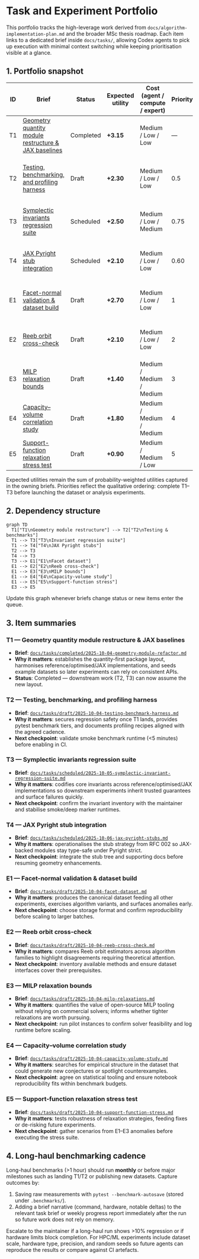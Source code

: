 # Task and Experiment Portfolio

This portfolio tracks the high-leverage work derived from
`docs/algorithm-implementation-plan.md` and the broader MSc thesis roadmap. Each
item links to a dedicated brief inside `docs/tasks/`, allowing Codex agents to
pick up execution with minimal context switching while keeping prioritisation
visible at a glance.

## 1. Portfolio snapshot

| ID | Brief | Status | Expected utility | Cost (agent / compute / expert) | Priority | Notes |
| --- | --- | --- | --- | --- | --- | --- |
| T1 | [Geometry quantity module restructure & JAX baselines](completed/2025-10-04-geometry-module-refactor.md) | Completed | **+3.15** | Medium / Low / Low | — | Root of SWE work; enables all downstream experiments. |
| T2 | [Testing, benchmarking, and profiling harness](draft/2025-10-04-testing-benchmark-harness.md) | Draft | **+2.30** | Medium / Low / Low | 0.5 | Lands immediately after T1 to secure regression safety. |
| T3 | [Symplectic invariants regression suite](scheduled/2025-10-05-symplectic-invariant-regression-suite.md) | Scheduled | **+2.50** | Medium / Low / Medium | 0.75 | Hardens invariants before dataset work. |
| T4 | [JAX Pyright stub integration](scheduled/2025-10-06-jax-pyright-stubs.md) | Scheduled | **+2.10** | Medium / Low / Low | 0.60 | Unlocks strict typing for JAX-backed modules. |
| E1 | [Facet-normal validation & dataset build](draft/2025-10-04-facet-dataset.md) | Draft | **+2.70** | Medium / Low / Low | 1 | First numerical experiment; seeds data for the rest. |
| E2 | [Reeb orbit cross-check](draft/2025-10-04-reeb-cross-check.md) | Draft | **+2.10** | Medium / Low / Low | 2 | Tests numerical agreement across methods. |
| E3 | [MILP relaxation bounds](draft/2025-10-04-milp-relaxations.md) | Draft | **+1.40** | Medium / Medium / Medium | 3 | Evaluates feasibility of open-source MILP tooling. |
| E4 | [Capacity–volume correlation study](draft/2025-10-04-capacity-volume-study.md) | Draft | **+1.80** | Medium / Medium / Medium | 4 | Mines dataset for trends and outliers. |
| E5 | [Support-function relaxation stress test](draft/2025-10-04-support-function-stress.md) | Draft | **+0.90** | Medium / Medium / Low | 5 | Probes robustness of relaxation techniques. |

Expected utilities remain the sum of probability-weighted utilities captured in
the owning briefs. Priorities reflect the qualitative ordering: complete T1–T3
before launching the dataset or analysis experiments.

## 2. Dependency structure

```mermaid
graph TD
  T1["T1\nGeometry module restructure"] --> T2["T2\nTesting & benchmarks"]
  T1 --> T3["T3\nInvariant regression suite"]
  T1 --> T4["T4\nJAX Pyright stubs"]
  T2 --> T3
  T4 --> T3
  T3 --> E1["E1\nFacet dataset"]
  E1 --> E2["E2\nReeb cross-check"]
  E1 --> E3["E3\nMILP bounds"]
  E1 --> E4["E4\nCapacity-volume study"]
  E1 --> E5["E5\nSupport-function stress"]
  E3 --> E5
```

Update this graph whenever briefs change status or new items enter the queue.

## 3. Item summaries

### T1 — Geometry quantity module restructure & JAX baselines
- **Brief**: [`docs/tasks/completed/2025-10-04-geometry-module-refactor.md`](completed/2025-10-04-geometry-module-refactor.md)
- **Why it matters**: establishes the quantity-first package layout, harmonises
  reference/optimised/JAX implementations, and seeds example datasets so later
  experiments can rely on consistent APIs.
- **Status**: Completed — downstream work (T2, T3) can now assume the new layout.

### T2 — Testing, benchmarking, and profiling harness
- **Brief**: [`docs/tasks/draft/2025-10-04-testing-benchmark-harness.md`](draft/2025-10-04-testing-benchmark-harness.md)
- **Why it matters**: secures regression safety once T1 lands, provides pytest
  benchmark tiers, and documents profiling recipes aligned with the agreed
  cadence.
- **Next checkpoint**: validate smoke benchmark runtime (<5 minutes) before
  enabling in CI.

### T3 — Symplectic invariants regression suite
- **Brief**: [`docs/tasks/scheduled/2025-10-05-symplectic-invariant-regression-suite.md`](scheduled/2025-10-05-symplectic-invariant-regression-suite.md)
- **Why it matters**: codifies core invariants across reference/optimised/JAX implementations so downstream experiments inherit
  trusted guarantees and surface failures quickly.
- **Next checkpoint**: confirm the invariant inventory with the maintainer and
  stabilise smoke/deep marker runtimes.

### T4 — JAX Pyright stub integration
- **Brief**: [`docs/tasks/scheduled/2025-10-06-jax-pyright-stubs.md`](scheduled/2025-10-06-jax-pyright-stubs.md)
- **Why it matters**: operationalises the stub strategy from RFC 002 so JAX-backed modules stay type-safe under Pyright strict.
- **Next checkpoint**: integrate the stub tree and supporting docs before resuming geometry enhancements.

### E1 — Facet-normal validation & dataset build
- **Brief**: [`docs/tasks/draft/2025-10-04-facet-dataset.md`](draft/2025-10-04-facet-dataset.md)
- **Why it matters**: produces the canonical dataset feeding all other
  experiments, exercises algorithm variants, and surfaces anomalies early.
- **Next checkpoint**: choose storage format and confirm reproducibility before
  scaling to larger batches.

### E2 — Reeb orbit cross-check
- **Brief**: [`docs/tasks/draft/2025-10-04-reeb-cross-check.md`](draft/2025-10-04-reeb-cross-check.md)
- **Why it matters**: compares Reeb orbit estimators across algorithm families to
  highlight disagreements requiring theoretical attention.
- **Next checkpoint**: inventory available methods and ensure dataset interfaces
  cover their prerequisites.

### E3 — MILP relaxation bounds
- **Brief**: [`docs/tasks/draft/2025-10-04-milp-relaxations.md`](draft/2025-10-04-milp-relaxations.md)
- **Why it matters**: quantifies the value of open-source MILP tooling without
  relying on commercial solvers; informs whether tighter relaxations are worth
  pursuing.
- **Next checkpoint**: run pilot instances to confirm solver feasibility and log
  runtime before scaling.

### E4 — Capacity–volume correlation study
- **Brief**: [`docs/tasks/draft/2025-10-04-capacity-volume-study.md`](draft/2025-10-04-capacity-volume-study.md)
- **Why it matters**: searches for empirical structure in the dataset that could
  generate new conjectures or spotlight counterexamples.
- **Next checkpoint**: agree on statistical tooling and ensure notebook
  reproducibility fits within benchmark budgets.

### E5 — Support-function relaxation stress test
- **Brief**: [`docs/tasks/draft/2025-10-04-support-function-stress.md`](draft/2025-10-04-support-function-stress.md)
- **Why it matters**: tests robustness of relaxation strategies, feeding fixes or
  de-risking future experiments.
- **Next checkpoint**: gather scenarios from E1–E3 anomalies before executing the
  stress suite.

## 4. Long-haul benchmarking cadence

Long-haul benchmarks (>1 hour) should run **monthly** or before major milestones
such as landing T1/T2 or publishing new datasets. Capture outcomes by:

1. Saving raw measurements with `pytest --benchmark-autosave` (stored under
   `.benchmarks/`).
2. Adding a brief narrative (command, hardware, notable deltas) to the relevant
   task brief or weekly progress report immediately after the run so future work
   does not rely on memory.

Escalate to the maintainer if a long-haul run shows >10% regression or if
hardware limits block completion. For HPC/ML experiments include dataset scale,
hardware type, precision, and random seeds so future agents can reproduce the
results or compare against CI artefacts.
